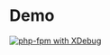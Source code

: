 # Demo
[![php-fpm with XDebug](http://img.youtube.com/vi/UwejsorulUY/0.jpg)](https://www.youtube.com/watch?v=UwejsorulUY)
